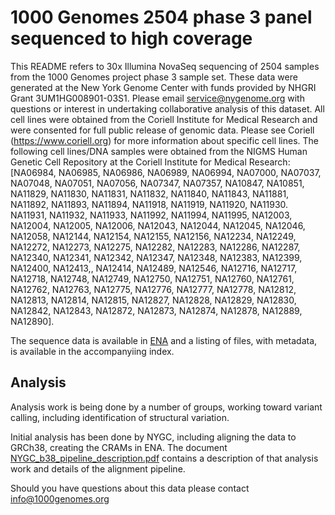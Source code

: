 1000 Genomes 2504 phase 3 panel sequenced to high coverage
==========================================================

This README refers to 30x Illumina NovaSeq sequencing of 2504 samples from the 1000 Genomes project phase 3 sample set. These data were generated at the New York Genome Center with funds provided by NHGRI Grant 3UM1HG008901-03S1. Please email service@nygenome.org with questions or interest in undertaking collaborative analysis of this dataset. All cell lines were obtained from the Coriell Institute for Medical Research and were consented for full public release of genomic data. Please see Coriell (https://www.coriell.org) for more information about specific cell lines. The following cell lines/DNA samples were obtained from the NIGMS Human Genetic Cell Repository at the Coriell Institute for Medical Research: [NA06984, NA06985, NA06986, NA06989, NA06994, NA07000, NA07037, NA07048, NA07051, NA07056, NA07347, NA07357, NA10847, NA10851, NA11829, NA11830, NA11831, NA11832, NA11840, NA11843, NA11881, NA11892, NA11893, NA11894, NA11918, NA11919, NA11920, NA11930. NA11931, NA11932, NA11933,
 NA11992, NA11994, NA11995, NA12003, NA12004, NA12005, NA12006, NA12043, NA12044, NA12045, NA12046, NA12058, NA12144, NA12154, NA12155, NA12156, NA12234, NA12249, NA12272, NA12273, NA12275, NA12282, NA12283, NA12286, NA12287, NA12340, NA12341, NA12342, NA12347, NA12348, NA12383, NA12399, NA12400, NA12413,, NA12414, NA12489, NA12546, NA12716, NA12717, NA12718, NA12748, NA12749, NA12750, NA12751, NA12760, NA12761, NA12762, NA12763, NA12775, NA12776, NA12777, NA12778, NA12812, NA12813, NA12814, NA12815, NA12827, NA12828, NA12829, NA12830, NA12842, NA12843, NA12872, NA12873, NA12874, NA12878, NA12889, NA12890].

The sequence data is available in [ENA](https://www.ebi.ac.uk/ena/data/view/PRJEB31736) and a listing of files, with metadata, is available in the accompanyiing index.

Analysis
--------
Analysis work is being done by a number of groups, working toward variant calling, including identification of structural variation.

Initial analysis has been done by NYGC, including aligning the data to GRCh38, creating the CRAMs in ENA. The document [NYGC_b38_pipeline_description.pdf](http://ftp.1000genomes.ebi.ac.uk/vol1/ftp/data_collections/1000G_2504_high_cov/NYGC_b38_pipeline_description.pdf) contains a description of that analysis work and details of the alignment pipeline.

Should you have questions about this data please contact info@1000genomes.org

